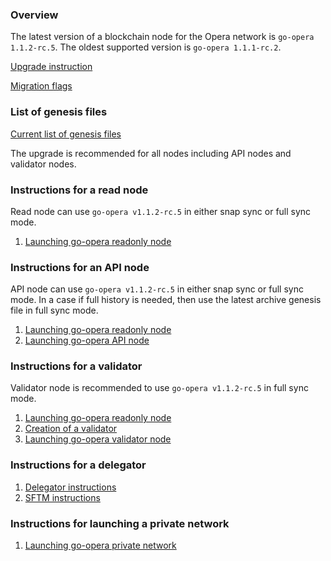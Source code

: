 ### Overview

The latest version of a blockchain node for the Opera network is `go-opera 1.1.2-rc.5`. The oldest supported version is `go-opera 1.1.1-rc.2`.

[Upgrade instruction](docs/upgrade.md)

[Migration flags](docs/upgrade.md#recommendations)

### List of genesis files
[Current list of genesis files](docs/genesis-files.md)

The upgrade is recommended for all nodes including API nodes and validator nodes.

### Instructions for a read node
Read node can use `go-opera v1.1.2-rc.5` in either snap sync or full sync mode.

1. [Launching go-opera readonly node](docs/setup-readonly-node.sh)

### Instructions for an API node

API node can use `go-opera v1.1.2-rc.5` in either snap sync or full sync mode.
In a case if full history is needed, then use the latest archive genesis file in full sync mode.

1. [Launching go-opera readonly node](docs/setup-readonly-node.sh)
2. [Launching go-opera API node](docs/setup-api-node.md)

### Instructions for a validator

Validator node is recommended to use `go-opera v1.1.2-rc.5` in full sync mode.

1. [Launching go-opera readonly node](docs/setup-readonly-node.sh)
2. [Creation of a validator](docs/create-validator.md)
3. [Launching go-opera validator node](docs/launch-validator.md)

### Instructions for a delegator

1. [Delegator instructions](docs/delegator.md)
2. [SFTM instructions](docs/sftm.md)

### Instructions for launching a private network

1. [Launching go-opera private network](docs/launch-private-network.md)
